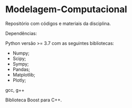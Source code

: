 # Modelagem-Computacional
Repositório com códigos e materiais da disciplina.

Dependências: 

Python versão >= 3.7 com as seguintes bibliotecas: 
  - Numpy; 
  - Scipy;
  - Sympy;
  - Pandas;
  - Matplotlib;
  - Plotly; 
 
gcc, g++ 

Biblioteca Boost para C++. 
